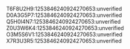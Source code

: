 

T6F8U2H9:1253846240924270653:unverified
D0A3G5P7:1253846240924270653:unverified
Q5H0I4N7:1253846240924270653:unverified
Z0U3W6K4:1253846240924270653:unverified
O3M5S6V1:1253846240924270653:unverified
X7R3U3R5:1253846240924270653:unverified